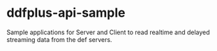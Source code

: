 ddfplus-api-sample
==================

Sample applications for Server and Client to read realtime and delayed streaming data from the def servers.
